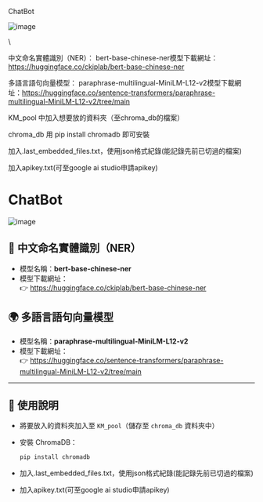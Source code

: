 ChatBot


![image](https://github.com/user-attachments/assets/2974cab1-ed58-4a7a-b620-66a811365773)


\

中文命名實體識別（NER）：
bert-base-chinese-ner模型下載網址：https://huggingface.co/ckiplab/bert-base-chinese-ner

多語言語句向量模型：
paraphrase-multilingual-MiniLM-L12-v2模型下載網址：https://huggingface.co/sentence-transformers/paraphrase-multilingual-MiniLM-L12-v2/tree/main

KM_pool 中加入想要放的資料夾（至chroma_db的檔案）

chroma_db 用 pip install chromadb 即可安裝

加入.last_embedded_files.txt，使用json格式紀錄(能記錄先前已切過的檔案)

加入apikey.txt(可至google ai studio申請apikey)


# ChatBot
![image](https://github.com/user-attachments/assets/2974cab1-ed58-4a7a-b620-66a811365773)

## 🧠 中文命名實體識別（NER）
- 模型名稱：**bert-base-chinese-ner**
- 模型下載網址：  
  👉 https://huggingface.co/ckiplab/bert-base-chinese-ner

## 🌍 多語言語句向量模型
- 模型名稱：**paraphrase-multilingual-MiniLM-L12-v2**
- 模型下載網址：  
  👉 https://huggingface.co/sentence-transformers/paraphrase-multilingual-MiniLM-L12-v2/tree/main

---

## 📁 使用說明

- 將要放入的資料夾加入至 `KM_pool`（儲存至 `chroma_db` 資料夾中）

- 安裝 ChromaDB：
  ```bash
  pip install chromadb

- 加入.last_embedded_files.txt，使用json格式紀錄(能記錄先前已切過的檔案)

- 加入apikey.txt(可至google ai studio申請apikey)
